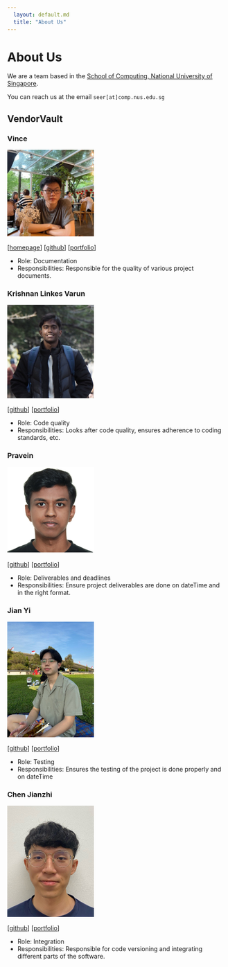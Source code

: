 ```yaml
---
  layout: default.md
  title: "About Us"
---
```


# About Us

We are a team based in the [School of Computing, National University of Singapore](http://www.comp.nus.edu.sg).

You can reach us at the email `seer[at]comp.nus.edu.sg`

## VendorVault

### Vince

<img src="images/vinc3leong.png" width="200px">

[[homepage](http://www.comp.nus.edu.sg/~damithch)]
[[github](https://github.com/vinc3leong)]
[[portfolio](team/johndoe.md)]

* Role: Documentation
* Responsibilities: Responsible for the quality of various project documents.


### Krishnan Linkes Varun

<img src="images/linkesv.png" width="200px">

[[github](http://github.com/linkesV)]
[[portfolio](team/johndoe.md)]

* Role: Code quality
* Responsibilities: Looks after code quality, ensures adherence to coding standards, etc.

### Pravein

<img src="images/prave1n.png" width="200px">

[[github](http://github.com/prave1n)] [[portfolio](team/johndoe.md)]

* Role: Deliverables and deadlines
* Responsibilities: Ensure project deliverables are done on dateTime and in the right format.

### Jian Yi

<img src="images/ngjianyi.png" width="200px">

[[github](http://github.com/ngjianyi)]
[[portfolio](team/johndoe.md)]

* Role: Testing
* Responsibilities: Ensures the testing of the project is done properly and on dateTime

### Chen Jianzhi

<img src="images/cjianzhi.png" width="200px">

[[github](http://github.com/cjianzhi)]
[[portfolio](team/johndoe.md)]

* Role: Integration
* Responsibilities: Responsible for code versioning and integrating different parts of the software.

